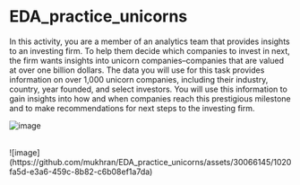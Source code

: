# EDA_practice_unicorns

In this activity, you are a member of an analytics team that provides insights to an investing firm. To help them decide which companies to invest in next, the firm wants insights into unicorn companies–companies that are valued at over one billion dollars. The data you will use for this task provides information on over 1,000 unicorn companies, including their industry, country, year founded, and select investors. You will use this information to gain insights into how and when companies reach this prestigious milestone and to make recommendations for next steps to the investing firm.


![image](https://github.com/mukhran/EDA_practice_unicorns/assets/30066145/7df135f3-32b0-4b62-9970-d01e7d01aa27)


<br>
![image](https://github.com/mukhran/EDA_practice_unicorns/assets/30066145/1020fa5d-e3a6-459c-8b82-c6b08ef1a7da)
